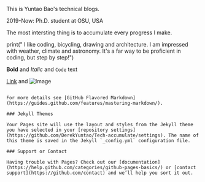 This is Yuntao Bao's technical blogs. 

2019-Now: Ph.D. student at OSU, USA

The most intersting thing is to accumulate every progress I make. 


print("
I like coding, bicycling, drawing and architecture.
I am impressed with weather, climate and astronomy. 
It's a far way to be proficient in coding, but step by step!")

**Bold** and _Italic_ and `Code` text

[Link](url) and ![Image](src)
```

For more details see [GitHub Flavored Markdown](https://guides.github.com/features/mastering-markdown/).

### Jekyll Themes

Your Pages site will use the layout and styles from the Jekyll theme you have selected in your [repository settings](https://github.com/DerekYuntao/Tech-accumulate/settings). The name of this theme is saved in the Jekyll `_config.yml` configuration file.

### Support or Contact

Having trouble with Pages? Check out our [documentation](https://help.github.com/categories/github-pages-basics/) or [contact support](https://github.com/contact) and we’ll help you sort it out.
